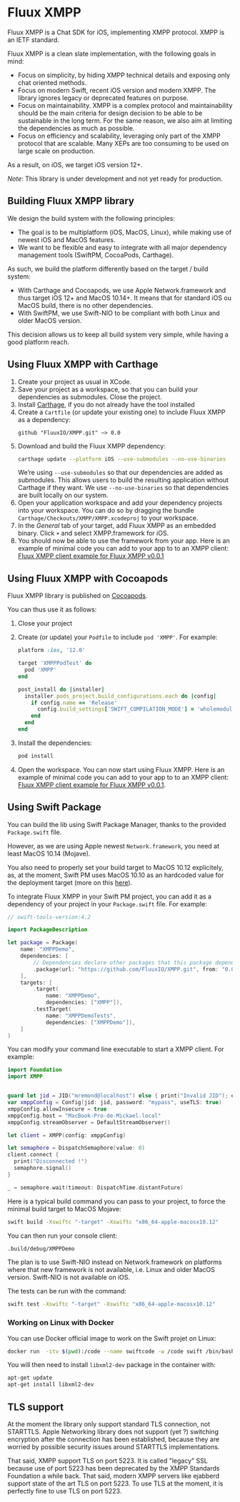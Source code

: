 # Fluux XMPP

Fluux XMPP is a Chat SDK for iOS, implementing XMPP protocol. XMPP is an IETF standard.

Fluux XMPP is a clean slate implementation, with the following goals in mind:

- Focus on simplicity, by hiding XMPP technical details and exposing only chat oriented methods.
- Focus on modern Swift, recent iOS version and modern XMPP. The library ignores legacy or deprecated features on purpose.
- Focus on maintainability. XMPP is a complex protocol and maintainability should be the main criteria for design decision to be able to be sustainable in the long term. For the same reason, we also aim at limiting the dependencies as much as possible.
- Focus on efficiency and scalability, leveraging only part of the XMPP protocol that are scalable. Many XEPs are too consuming to be used on large scale on production.

As a result, on iOS, we target iOS version 12+.

*Note*: This library is under development and not yet ready for production.

## Building Fluux XMPP library

We design the build system with the following principles:

- The goal is to be multiplatform (iOS, MacOS, Linux), while making use of newest iOS and MacOS features.
- We want to be flexible and easy to integrate with all major dependency management tools (SwiftPM, CocoaPods, Carthage).

As such, we build the platform differently based on the target / build system:

- With Carthage and Cocoapods, we use Apple Network.framework and thus target iOS 12+ and MacOS 10.14+.
  It means that for standard iOS ou MacOS build, there is no other dependencies.
- With SwiftPM, we use Swift-NIO to be compliant with both Linux and older MacOS version.

This decision allows us to keep all build system very simple, while having a good platform reach.

## Using Fluux XMPP with Carthage

1. Create your project as usual in XCode.
2. Save your project as a workspace, so that you can build your dependencies as submodules. Close the project.
3. Install [Carthage](https://github.com/Carthage/Carthage), if you do not already have the tool installed
4. Create a `Cartfile` (or update your existing one) to include Fluux XMPP as a dependency:
   ```
   github "FluuxIO/XMPP.git" ~> 0.0
   ```
5. Download and build the Fluux XMPP dependency:
   ```bash
   carthage update --platform iOS --use-submodules --no-use-binaries
   ```
	 We’re using `--use-submodules` so that our dependencies are added as submodules. This allows users to build the resulting application without Carthage if they want. We use `--no-use-binaries` so that dependencies are built locally on our system.
6. Open your application workspace and add your dependency projects into your workspace. You can do so by dragging the bundle `Carthage/Checkouts/XMPP/XMPP.xcodeproj` to your workspace.
7. In the *General* tab of your target, add Fluux XMPP as an embedded binary. Click `+` and select XMPP.framework for iOS.
8. You should now be able to use the framework from your app. Here is an example of minimal code you can add to your app to to an XMPP client: [Fluux XMPP client example for Fluux XMPP v0.0.1](https://gist.github.com/mremond/319dd29f2c308cf807f199b812260f98)

## Using Fluux XMPP with Cocoapods

Fluux XMPP library is published on [Cocoapods](https://cocoapods.org/pods/XMPP).

You can thus use it as follows:

1. Close your project
2. Create (or update) your `Podfile` to include `pod 'XMPP'`. For example:

   ```ruby
   platform :ios, '12.0'
   
   target 'XMPPPodTest' do
     pod 'XMPP'
   end
   
   post_install do |installer| 
     installer.pods_project.build_configurations.each do |config|
       if config.name == 'Release'
         config.build_settings['SWIFT_COMPILATION_MODE'] = 'wholemodule'
       end    
     end
   end
   ```
3. Install the dependencies:
   ```bash
   pod install
   ```
4. Open the workspace. You can now start using Fluux XMPP. Here is an example of minimal code you can add to your app to to an XMPP client:
[Fluux XMPP client example for Fluux XMPP v0.0.1](https://gist.github.com/mremond/319dd29f2c308cf807f199b812260f98).

## Using Swift Package

You can build the lib using Swift Package Manager, thanks to the provided `Package.swift` file.

However, as we are using Apple newest `Network.framework`, you need at least MacOS 10.14 (Mojave).

You also need to properly set your build target to MacOS 10.12 explicitely, as, at the moment, Swift PM uses MacOS 10.10 as an 
hardcoded value for the deployment target (more on this [here](https://oleb.net/blog/2017/04/swift-3-1-package-manager-deployment-target/)).

To integrate Fluux XMPP in your Swift PM project, you can add it as a dependency of your project in your
`Package.swift` file. For example:

```swift
// swift-tools-version:4.2

import PackageDescription

let package = Package(
    name: "XMPPDemo",
    dependencies: [
        // Dependencies declare other packages that this package depends on.
        .package(url: "https://github.com/FluuxIO/XMPP.git", from: "0.0.2"),
    ],
    targets: [
        .target(
            name: "XMPPDemo",
            dependencies: ["XMPP"]),
        .testTarget(
            name: "XMPPDemoTests",
            dependencies: ["XMPPDemo"]),
    ]
)
```

You can modify your command line executable to start a XMPP client. For example:

```swift
import Foundation
import XMPP


guard let jid = JID("mremond@localhost") else { print("Invalid JID"); exit(1) }
var xmppConfig = Config(jid: jid, password: "mypass", useTLS: true)
xmppConfig.allowInsecure = true
xmppConfig.host = "MacBook-Pro-de-Mickael.local"
xmppConfig.streamObserver = DefaultStreamObserver()

let client = XMPP(config: xmppConfig)

let semaphore = DispatchSemaphore(value: 0)
client.connect {
  print("Disconnected !")
  semaphore.signal() 
}

_ = semaphore.wait(timeout: DispatchTime.distantFuture)
```

Here is a typical build command you can pass to your project, to force the minimal build target to MacOS Mojave:

```bash
swift build -Xswiftc "-target" -Xswiftc "x86_64-apple-macosx10.12"
```

You can then run your console client:

```bash
.build/debug/XMPPDemo
```

The plan is to use Swift-NIO instead on Network.framework on platforms where that new framework is not available, i.e. Linux
and older MacOS version. Swift-NIO is not available on iOS.

The tests can be run with the command:

```bash
swift test -Xswiftc "-target" -Xswiftc "x86_64-apple-macosx10.12"
```

### Working on Linux with Docker

You can use Docker official image to work on the Swift projet on Linux:

```bash
docker run  -itv $(pwd):/code --name swiftcode -w /code swift /bin/bash
```

You will then need to install `libxml2-dev` package in the container with:

```bash
apt-get update
apt-get install libxml2-dev
```

## TLS support

At the moment the library only support standard TLS connection, not STARTTLS.
Apple Networking library does not support (yet ?) switching encryption after the connection
has been established, because they are worried by possible security issues around STARTTLS
implementations.

That said, XMPP support TLS on port 5223. It is called "legacy" SSL because use of port 5223
has been deprecated by the XMPP Standards Foundation a while back. That said, modern XMPP servers
like ejabberd support state of the art TLS on port 5223.
To use TLS at the moment, it is perfectly fine to use TLS on port 5223.

